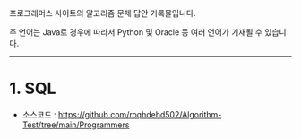 프로그래머스 사이트의 알고리즘 문제 답안 기록물입니다. 

주 언어는 Java로 경우에 따라서 Python 및 Oracle 등 여러 언어가 기재될 수 있습니다.


<hr>


# 1. SQL
- 소스코드 : https://github.com/roqhdehd502/Algorithm-Test/tree/main/Programmers

